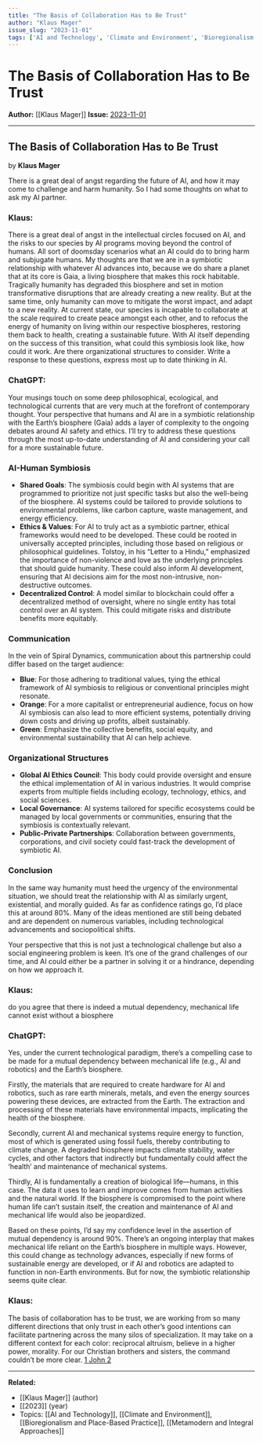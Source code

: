```yaml
---
title: "The Basis of Collaboration Has to Be Trust"
author: "Klaus Mager"
issue_slug: "2023-11-01"
tags: ['AI and Technology', 'Climate and Environment', 'Bioregionalism and Place-Based Practice', 'Metamodern and Integral Approaches']
---
```


# The Basis of Collaboration Has to Be Trust

**Author:** [[Klaus Mager]]
**Issue:** [2023-11-01](https://plex.collectivesensecommons.org/2023-11-01/)

---

## The Basis of Collaboration Has to Be Trust
by **Klaus Mager**

There is a great deal of angst regarding the future of AI, and how it may come to challenge and harm humanity. So I had some thoughts on what to ask my AI partner.

### Klaus:
There is a great deal of angst in the intellectual circles focused on AI, and the risks to our species by AI programs moving beyond the control of humans. All sort of doomsday scenarios what an AI could do to bring harm and subjugate humans. My thoughts are that we are in a symbiotic relationship with whatever AI advances into, because we do share a planet that at its core is Gaia, a living biosphere that makes this rock habitable. Tragically humanity has degraded this biosphere and set in motion transformative disruptions that are already creating a new reality. But at the same time, only humanity can move to mitigate the worst impact, and adapt to a new reality. At current state, our species is incapable to collaborate at the scale required to create peace amongst each other, and to refocus the energy of humanity on living within our respective biospheres, restoring them back to health, creating a sustainable future. With AI itself depending on the success of this transition, what could this symbiosis look like, how could it work. Are there organizational structures to consider. Write a response to these questions, express most up to date thinking in AI.

### ChatGPT:
Your musings touch on some deep philosophical, ecological, and technological currents that are very much at the forefront of contemporary thought. Your perspective that humans and AI are in a symbiotic relationship with the Earth’s biosphere (Gaia) adds a layer of complexity to the ongoing debates around AI safety and ethics. I’ll try to address these questions through the most up-to-date understanding of AI and considering your call for a more sustainable future.

### AI-Human Symbiosis
- **Shared Goals**: The symbiosis could begin with AI systems that are programmed to prioritize not just specific tasks but also the well-being of the biosphere. AI systems could be tailored to provide solutions to environmental problems, like carbon capture, waste management, and energy efficiency.
- **Ethics & Values**: For AI to truly act as a symbiotic partner, ethical frameworks would need to be developed. These could be rooted in universally accepted principles, including those based on religious or philosophical guidelines. Tolstoy, in his “Letter to a Hindu,” emphasized the importance of non-violence and love as the underlying principles that should guide humanity. These could also inform AI development, ensuring that AI decisions aim for the most non-intrusive, non-destructive outcomes.
- **Decentralized Control**: A model similar to blockchain could offer a decentralized method of oversight, where no single entity has total control over an AI system. This could mitigate risks and distribute benefits more equitably.

### Communication
In the vein of Spiral Dynamics, communication about this partnership could differ based on the target audience:

- **Blue**: For those adhering to traditional values, tying the ethical framework of AI symbiosis to religious or conventional principles might resonate.
- **Orange**: For a more capitalist or entrepreneurial audience, focus on how AI symbiosis can also lead to more efficient systems, potentially driving down costs and driving up profits, albeit sustainably.
- **Green**: Emphasize the collective benefits, social equity, and environmental sustainability that AI can help achieve.

### Organizational Structures
- **Global AI Ethics Council**: This body could provide oversight and ensure the ethical implementation of AI in various industries. It would comprise experts from multiple fields including ecology, technology, ethics, and social sciences.
- **Local Governance**: AI systems tailored for specific ecosystems could be managed by local governments or communities, ensuring that the symbiosis is contextually relevant.
- **Public-Private Partnerships**: Collaboration between governments, corporations, and civil society could fast-track the development of symbiotic AI.

### Conclusion
In the same way humanity must heed the urgency of the environmental situation, we should treat the relationship with AI as similarly urgent, existential, and morally guided. As far as confidence ratings go, I’d place this at around 80%. Many of the ideas mentioned are still being debated and are dependent on numerous variables, including technological advancements and sociopolitical shifts.

Your perspective that this is not just a technological challenge but also a social engineering problem is keen. It’s one of the grand challenges of our time, and AI could either be a partner in solving it or a hindrance, depending on how we approach it.

### Klaus:
do you agree that there is indeed a mutual dependency, mechanical life cannot exist without a biosphere

### ChatGPT:
Yes, under the current technological paradigm, there’s a compelling case to be made for a mutual dependency between mechanical life (e.g., AI and robotics) and the Earth’s biosphere.

Firstly, the materials that are required to create hardware for AI and robotics, such as rare earth minerals, metals, and even the energy sources powering these devices, are extracted from the Earth. The extraction and processing of these materials have environmental impacts, implicating the health of the biosphere.

Secondly, current AI and mechanical systems require energy to function, most of which is generated using fossil fuels, thereby contributing to climate change. A degraded biosphere impacts climate stability, water cycles, and other factors that indirectly but fundamentally could affect the ‘health’ and maintenance of mechanical systems.

Thirdly, AI is fundamentally a creation of biological life—humans, in this case. The data it uses to learn and improve comes from human activities and the natural world. If the biosphere is compromised to the point where human life can’t sustain itself, the creation and maintenance of AI and mechanical life would also be jeopardized.

Based on these points, I’d say my confidence level in the assertion of mutual dependency is around 90%. There’s an ongoing interplay that makes mechanical life reliant on the Earth’s biosphere in multiple ways. However, this could change as technology advances, especially if new forms of sustainable energy are developed, or if AI and robotics are adapted to function in non-Earth environments. But for now, the symbiotic relationship seems quite clear.

### Klaus:
The basis of collaboration has to be trust, we are working from so many different directions that only trust in each other’s good intentions can facilitate partnering across the many silos of specialization. It may take on a different context for each color: reciprocal altruism, believe in a higher power, morality. For our Christian brothers and sisters, the command couldn’t be more clear. [1 John 2](https://www.biblegateway.com/passage/?search=1+John+2&version=NIV)

---

**Related:**
- [[Klaus Mager]] (author)
- [[2023]] (year)
- Topics: [[AI and Technology]], [[Climate and Environment]], [[Bioregionalism and Place-Based Practice]], [[Metamodern and Integral Approaches]]

